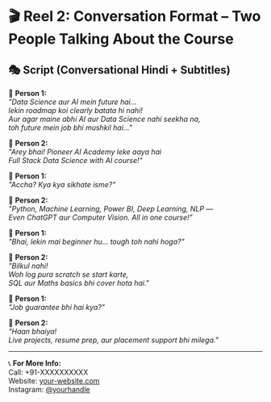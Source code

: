# 🎬 Reel 2: Conversation Format – Two People Talking About the Course

## 🎭 Script (Conversational Hindi + Subtitles)

👤 **Person 1:**  
*"Data Science aur AI mein future hai...  
lekin roadmap koi clearly batata hi nahi!  
Aur agar maine abhi AI aur Data Science nahi seekha na,  
toh future mein job bhi mushkil hai..."*

👥 **Person 2:**  
*"Arey bhai! Pioneer AI Academy leke aaya hai  
Full Stack Data Science with AI course!"*

👤 **Person 1:**  
*"Accha? Kya kya sikhate isme?"*

👥 **Person 2:**  
*"Python, Machine Learning, Power BI, Deep Learning, NLP —  
Even ChatGPT aur Computer Vision. All in one course!"*

👤 **Person 1:**  
*"Bhai, lekin mai beginner hu… tough toh nahi hoga?"*

👥 **Person 2:**  
*"Bilkul nahi!  
Woh log pura scratch se start karte,  
SQL aur Maths basics bhi cover hota hai."*

👤 **Person 1:**  
*"Job guarantee bhi hai kya?"*

👥 **Person 2:**  
*"Haan bhaiya!  
Live projects, resume prep, aur placement support bhi milega."*

---

📞 **For More Info:**  
Call: +91-XXXXXXXXXX  
Website: [your-website.com](http://your-website.com)  
Instagram: [@yourhandle](https://instagram.com/yourhandle)

